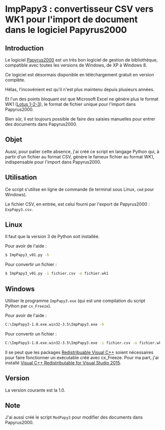 ImpPapy3 : convertisseur CSV vers WK1 pour l'import de document dans le logiciel Papyrus2000
============================================================================================

Introduction
------------

Le logiciel [Papyrus2000](http://www.papyrus2000.com) est un très bon logiciel de gestion de bibliothèque, compatible avec toutes les versions de Windows, de XP à Windows 8.

Ce logiciel est désormais disponible en téléchargement gratuit en version complète. 

Hélas, l'incovénient est qu'il n'est plus maintenu depuis plusieurs années.

Et l'un des points bloquant est que Microsoft Excel ne génère plus le format WK1 ([Lotus 1-2-3](https://fr.wikipedia.org/wiki/Lotus_1-2-3)), le format de fichier unique pour l'import dans Papyrus2000.

Bien sûr, il est toujours possible de faire des saisies manuelles pour entrer des documents dans Papyrus2000.

Objet
-----

Aussi, pour palier cette absence, j'ai créé ce script en langage Python qui, à partir d'un fichier au format CSV, génère le fameux fichier au format WK1, indispensable pour l'import dans Papyrus2000.

Utilisation
-----------

Ce script s'utilise en ligne de commande (le terminal sous Linux, `cmd` pour Windows).

Le fichier CSV, en entrée, est celui fourni par l'export de Papyrus2000 : `ExpPapy3.csv`.

## Linux

Il faut que la version 3 de Python soit installée.

Pour avoir de l'aide :

```bash
$ ImpPapy3_v01.py -h
```

Pour convertir un fichier :

```bash
$ ImpPapy3_v01.py -i fichier.csv -o fichier.wk1
```

## Windows

Utiliser le programme `ImpPapy3.exe` (qui est une compilation du script Python par `cx_Freeze`).

Pour avoir de l'aide :

```bash
C:\ImpPapy3-1.0.exe.win32-3.5\ImpPapy3.exe -h
```

Pour convertir un fichier :

```bash
C:\ImpPapy3-1.0.exe.win32-3.5\ImpPapy3.exe -i fichier.csv -o fichier.wk1
```

Il se peut que les packages [Redistribuable Visual C++](https://support.microsoft.com/en-us/help/2661358/minimum-service-pack-levels-for-microsoft-vc-redistributable-packages) soient nécessaires pour faire fonctionner un exécutable créé avec cx_Freeze. Pour ma part, j'ai installé [Visual C++ Redistributable for Visual Studio 2015](https://www.microsoft.com/fr-FR/download/details.aspx?id=48145).

Version
-------

La version courante est la 1.0.

Note
----

J'ai aussi créé le script `ModPapy3` pour modifier des documents dans Papyrus2000.

